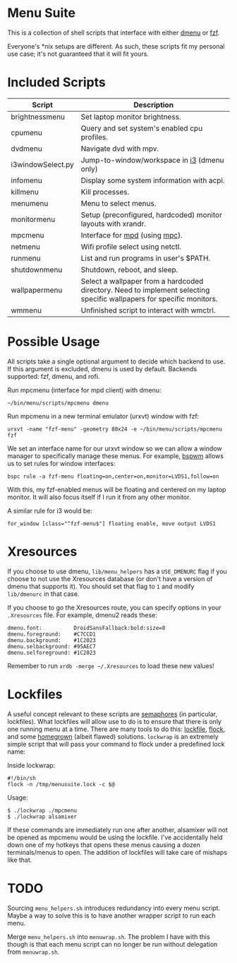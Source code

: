 Menu Suite
==========

This is a collection of shell scripts that interface with either [dmenu](http://tools.suckless.org/dmenu/) or [fzf](https://github.com/junegunn/fzf).

Everyone's *nix setups are different. As such, these scripts fit my personal use case; it's not guaranteed that it will fit yours.

Included Scripts
================
| Script             | Description
| --------------     | -----------
| brightnessmenu     | Set laptop monitor brightness.
| cpumenu            | Query and set system's enabled cpu profiles.
| dvdmenu            | Navigate dvd with mpv.
| i3windowSelect.py  | Jump-to-window/workspace in [i3](http://i3wm.org/) (dmenu only)
| infomenu           | Display some system information with acpi.
| killmenu           | Kill processes.
| menumenu           | Menu to select menus.
| monitormenu        | Setup (preconfigured, hardcoded) monitor layouts with xrandr.
| mpcmenu            | Interface for [mpd](http://www.musicpd.org/) (using [mpc](http://linux.die.net/man/1/mpc)).
| netmenu            | Wifi profile select using netctl.
| runmenu            | List and run programs in user's $PATH.
| shutdownmenu       | Shutdown, reboot, and sleep.
| wallpapermenu      | Select a wallpaper from a hardcoded directory. Need to implement selecting specific wallpapers for specific monitors.
| wmmenu             | Unfinished script to interact with wmctrl.

Possible Usage
==============

All scripts take a single optional argument to decide which backend to use. If this argument is excluded, dmenu is used by default. Backends supported: fzf, dmenu, and rofi.

Run mpcmenu (interface for mpd client) with dmenu:

    ~/bin/menu/scripts/mpcmenu dmenu

Run mpcmenu in a new terminal emulator (urxvt) window with fzf:

    urxvt -name "fzf-menu" -geometry 80x24 -e ~/bin/menu/scripts/mpcmenu fzf

We set an interface name for our urxvt window so we can allow a window manager to specifically manage these menus. For example, [bspwm](https://github.com/baskerville/bspwm) allows us to set rules for window interfaces:

    bspc rule -a fzf-menu floating=on,center=on,monitor=LVDS1,follow=on

With this, my fzf-enabled menus will be floating and centered on my laptop monitor. It will also focus itself if I run it from any other monitor.

A similar rule for i3 would be:

    for_window [class="^fzf-menu$"] floating enable, move output LVDS1

Xresources
==========

If you choose to use dmenu, `lib/menu_helpers` has a `USE_DMENURC` flag if you choose to not use the Xresources database (or don't have a version of dmenu that supports it). You should set that flag to `1` and modify `lib/dmenurc` in that case.

If you choose to go the Xresources route, you can specify options in your `.Xresources` file. For example, dmenu2 reads these:

    dmenu.font:          DroidSansFallback:bold:size=8
    dmenu.foreground:    #C7CCD1
    dmenu.background:    #1C2023
    dmenu.selbackground: #95AEC7
    dmenu.selforeground: #1C2023

Remember to run `xrdb -merge ~/.Xresources` to load these new values!

Lockfiles
=========

A useful concept relevant to these scripts are [semaphores](https://en.wikipedia.org/wiki/Semaphore_(programming)) (in particular, lockfiles). What lockfiles will allow use to do is to ensure that there is only one running menu at a time. There are many tools to do this: [lockfile](http://linux.die.net/man/1/lockfile), [flock](http://linux.die.net/man/1/flock), and some [homegrown](http://stackoverflow.com/questions/185451/quick-and-dirty-way-to-ensure-only-one-instance-of-a-shell-script-is-running-at) (albeit flawed) solutions. `lockwrap` is an extremely simple script that will pass your command to flock under a predefined lock name:

Inside lockwrap:

    #!/bin/sh
    flock -n /tmp/menusuite.lock -c $@

Usage:

    $ ./lockwrap ./mpcmenu
    $ ./lockwrap alsamixer

If these commands are immediately run one after another, alsamixer will not be opened as mpcmenu would be using the lockfile. I've accidentally held down one of my hotkeys that opens these menus causing a dozen terminals/menus to open. The addition of lockfiles will take care of mishaps like that.

TODO
====

Sourcing `menu_helpers.sh` introduces redundancy into every menu script. Maybe a way to solve this is to have another wrapper script to run each menu.

Merge `menu_helpers.sh` into `menuwrap.sh`. The problem I have with this though is that each menu script can no longer be run without delegation from `menuwrap.sh`.

